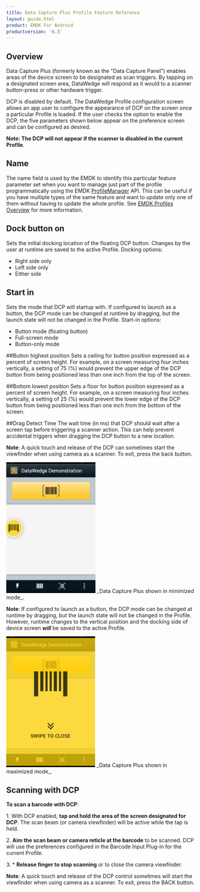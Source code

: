 ```yaml
---
title: Data Capture Plus Profile Feature Reference
layout: guide.html
product: EMDK For Android
productversion: '6.3'
---
```


## Overview
Data Capture Plus (formerly known as the "Data Capture Panel") enables areas of the device screen to be designated as scan triggers. By tapping on a designated screen area, DataWedge will respond as it would to a scanner button-press or other hardware trigger.

DCP is disabled by default. The DataWedge Profile configuration screen allows an app user to configure the appearance of DCP on the screen once a particular Profile is loaded. If the user checks the option to enable the DCP, the five parameters shown below appear on the preference screen and can be configured as desired.

**Note: The DCP will not appear if the scanner is disabled in the current Profile**.

## Name
The name field is used by the EMDK to identify this particular feature parameter set when you want to manage just part of the profile programmatically using the EMDK [ProfileManager](/emdk-for-android/6-3/api/core/ProfileManager) API. This can be useful if you have multiple types of the same feature and want to update only one of them without having to update the whole profile. See [EMDK Profiles Overview](/emdk-for-android/6-3/guide/profile-manager) for more information.


## Dock button on 
Sets the initial docking location of the floating DCP button. Changes by the user at runtime are saved to the active Profile. Docking options:  

* Right side only
* Left side only
* Either side

## Start in 
Sets the mode that DCP will startup with. If configured to launch as a button, the DCP mode can be changed at runtime by dragging, but the launch state will not be changed in the Profile. Start-in options: 

* Button mode (floating button)
* Full-screen mode
* Button-only mode

##Button highest position 
Sets a ceiling for button position expressed as a percent of screen height. For example, on a screen measuring four inches vertically, a setting of 75 (%) would prevent the upper edge of the DCP button from being positioned less than one inch from the top of the screen. 

##Bottom lowest position 
Sets a floor for button position expressed as a percent of screen height. For example, on a screen measuring four inches vertically, a setting of 25 (%) would prevent the lower edge of the DCP button from being positioned less than one inch from the bottom of the screen.

##Drag Detect Time 
The wait time (in ms) that DCP should wait after a screen tap before triggering a scanner action. This can help prevent accidental triggers when dragging the DCP button to a new location.

**Note**: A quick touch and release of the DCP can sometimes start the viewfinder when using camera as a scanner. To exit, press the back button.

<img style="height:350px" src="dcp_minimized.png"/>
_Data Capture Plus shown in minimized mode_. 
<br>

**Note**: If configured to launch as a button, the DCP mode can be changed at runtime by dragging, but the launch state will not be changed in the Profile. However, runtime changes to the vertical position and the docking side of device screen _**will**_ be saved to the active Profile.

<img style="height:350px" src="dcp_maximized.png"/>
_Data Capture Plus shown in maximized mode_. 
<br>

## Scanning with DCP

**To scan a barcode with DCP**: 

&#49;. With DCP enabled, **tap and hold the area of the screen designated for DCP**. The scan beam (or camera viewfinder) will be active while the tap is held. 

&#50;. **Aim the scan beam or camera reticle at the barcode** to be scanned. DCP will use the preferences configured in the Barcode Input Plug-in for the current Profile.

&#51;. * **Release finger to stop scanning** or to close the camera viewfinder.

**Note**: A quick touch and release of the DCP control sometimes will start the viewfinder when using camera as a scanner. To exit, press the BACK button.
















